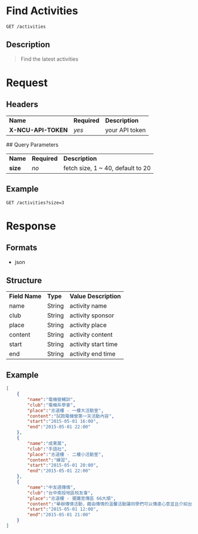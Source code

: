 # Find Activities

```
GET /activities
```

## Description
> Find the latest activities

# Request

## Headers
<table>
  <tr>
    <td><b>Name</b></td>
    <td><b>Required</b></td>
    <td><b>Description</b></td>
  </tr>
  <tr>
    <td><b>X-NCU-API-TOKEN</b></td>
    <td><i>yes</i></td>
    <td>your API token</td>
  </tr>
</table>
## Query Parameters
<table>
  <tr>
    <td><b>Name</b></td>
    <td><b><b>Required</b></b></td>
    <td><b>Description</b></td>
  </tr>
  <tr>
	<td><b>size</b></td>
	<td><i>no</i></td>
	<td>fetch size, 1 ~ 40, default to 20</td>
  </tr>
</table>

## Example

```
GET /activities?size=3
```

# Response

## Formats
- json

## Structure
<table>
	<tr>
		<td><b>Field Name</b></td>
		<td><b>Type</b></td>
		<td><b>Value Description</b></td>
	</tr>
	<tr>
		<td>name</td>
		<td>String</td>
		<td>activity name</td>
	</tr>
	<tr>
		<td>club</td>
		<td>String</td>
		<td>activity sponsor</td>
	</tr>
	<tr>
		<td>place</td>
		<td>String</td>
		<td>activity place</td>
	</tr>
	<tr>
		<td>content</td>
		<td>String</td>
		<td>activity content</td>
	</tr>
	<tr>
		<td>start</td>
		<td>String</td>
		<td>activity start time</td>
	</tr>
	<tr>
		<td>end</td>
		<td>String</td>
		<td>activity end time</td>
	</tr>
</table>

## Example
```json
[
	{
		"name":"電機營輔訓",
		"club":"電機系學會",
		"place":"志道樓 - 一樓大活動室",
		"content":"試跑電機營第一天活動內容",
		"start":"2015-05-01 16:00",
		"end":"2015-05-01 22:00"
	},
	{
		"name":"成果展",
		"club":"手語社",
		"place":"志道樓 - 二樓小活動室",
		"content":"練習",
		"start":"2015-05-01 20:00",
		"end":"2015-05-01 22:00"
	},
	{
		"name":"中友週傳情",
		"club":"台中南投地區校友會",
		"place":"志道樓 - 擺攤宣傳區 66大順",
		"content":"舉辦傳情活動，藉由傳情的溫馨活動讓同學們可以傳達心意並且介紹台中美食，以增加社團之特色。",
		"start":"2015-05-01 12:00",
		"end":"2015-05-01 21:00"
	}
]
```
